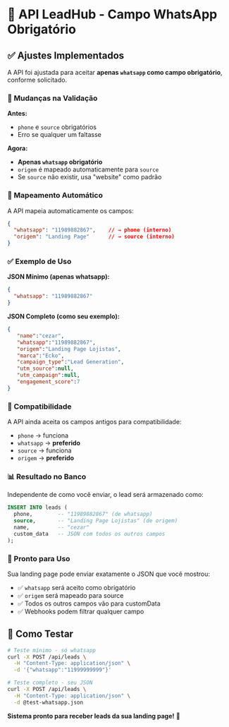 # 📱 API LeadHub - Campo WhatsApp Obrigatório

## ✅ Ajustes Implementados

A API foi ajustada para aceitar **apenas `whatsapp` como campo obrigatório**, conforme solicitado.

### 🔧 Mudanças na Validação

**Antes:**
- `phone` e `source` obrigatórios
- Erro se qualquer um faltasse

**Agora:**
- **Apenas `whatsapp` obrigatório**
- `origem` é mapeado automaticamente para `source`
- Se `source` não existir, usa "website" como padrão

### 📝 Mapeamento Automático

A API mapeia automaticamente os campos:

```json
{
  "whatsapp": "11989882867",    // → phone (interno)
  "origem": "Landing Page"      // → source (interno)
}
```

### ✅ Exemplo de Uso

**JSON Mínimo (apenas whatsapp):**
```json
{
  "whatsapp": "11989882867"
}
```

**JSON Completo (como seu exemplo):**
```json
{
   "name":"cezar",
   "whatsapp":"11989882867",
   "origem":"Landing Page Lojistas",
   "marca":"Ecko",
   "campaign_type":"Lead Generation",
   "utm_source":null,
   "utm_campaign":null,
   "engagement_score":7
}
```

### 🔄 Compatibilidade

A API ainda aceita os campos antigos para compatibilidade:
- `phone` → funciona
- `whatsapp` → **preferido**  
- `source` → funciona
- `origem` → **preferido**

### 📊 Resultado no Banco

Independente de como você enviar, o lead será armazenado como:

```sql
INSERT INTO leads (
  phone,        -- "11989882867" (de whatsapp)
  source,       -- "Landing Page Lojistas" (de origem)
  name,         -- "cezar"
  custom_data   -- JSON com todos os outros campos
);
```

### 🚀 Pronto para Uso

Sua landing page pode enviar exatamente o JSON que você mostrou:
- ✅ `whatsapp` será aceito como obrigatório
- ✅ `origem` será mapeado para source
- ✅ Todos os outros campos vão para customData
- ✅ Webhooks podem filtrar qualquer campo

## 🧪 Como Testar

```bash
# Teste mínimo - só whatsapp
curl -X POST /api/leads \
  -H "Content-Type: application/json" \
  -d '{"whatsapp":"11999999999"}'

# Teste completo - seu JSON
curl -X POST /api/leads \
  -H "Content-Type: application/json" \
  -d @test-whatsapp.json
```

**Sistema pronto para receber leads da sua landing page!** 🎉
